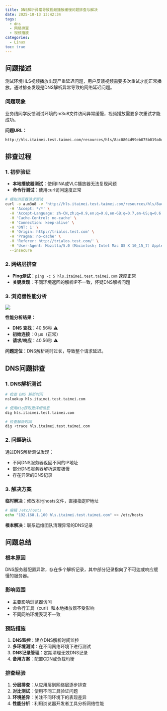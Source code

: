 ```yaml
---
title: DNS解析异常导致视频播放缓慢问题排查与解决
date: 2025-10-13 13:42:34
tags:
  - dns
  - 网络排查
  - 视频播放
categories:
  - Linux
toc: true
---
```


## 问题描述

测试环境HLS视频播放出现严重延迟问题，用户反馈视频需要多次重试才能正常播放。通过排查发现是DNS解析异常导致的网络延迟问题。

<!-- more -->


### 问题现象

业务线同学反馈测试环境的m3u8文件访问异常缓慢，视频播放需要多次重试才能成功。

**问题URL：**
```bash
http://hls.itaimei.test.taimei.com/resources/hls/8ac0804d99eb075b019a0495da090003/8ac0804d99eb075b019a0495da090003_1080p.m3u8
```

## 排查过程

### 1. 初步验证

- **本地播放器测试**：使用IINA或VLC播放器无法复现问题
- **命令行测试**：使用curl访问速度正常

```bash
# 模拟浏览器请求测试
curl -o a.m3u8 -v 'http://hls.itaimei.test.taimei.com/resources/hls/8ac0804d99eb075b019a0495da090003/8ac0804d99eb075b019a0495da090003_1080p.m3u8' \
  -H 'Accept: */*' \
  -H 'Accept-Language: zh-CN,zh;q=0.9,en;q=0.8,en-GB;q=0.7,en-US;q=0.6' \
  -H 'Cache-Control: no-cache' \
  -H 'Connection: keep-alive' \
  -H 'DNT: 1' \
  -H 'Origin: http://trialos.test.com' \
  -H 'Pragma: no-cache' \
  -H 'Referer: http://trialos.test.com/' \
  -H 'User-Agent: Mozilla/5.0 (Macintosh; Intel Mac OS X 10_15_7) AppleWebKit/537.36 (KHTML, like Gecko) Chrome/141.0.0.0 Safari/537.36 Edg/141.0.0.0' \
  --insecure
```

### 2. 网络层排查

- **Ping测试**：`ping -c 5 hls.itaimei.test.taimei.com` 速度正常
- **关键发现**：不同环境返回的解析IP不一致，怀疑DNS解析问题

### 3. 浏览器性能分析

![](https://test-fsservice.oss-cn-shanghai.aliyuncs.com/fs/test/2025/20251022134836170.png)

**性能分析结果：**
- **DNS 查找**：40.56秒 ⚠️
- **初始连接**：0 μs（正常）
- **请求/响应**：40.56秒 ⚠️

**问题定位**：DNS解析耗时过长，导致整个请求延迟。

## DNS问题排查

### 1. DNS解析测试

```bash
# 检查 DNS 解析时间
nslookup hls.itaimei.test.taimei.com

# 使用dig获取更详细信息
dig hls.itaimei.test.taimei.com

# 检查解析时间
dig +trace hls.itaimei.test.taimei.com
```

### 2. 问题确认

通过DNS解析测试发现：
- 不同DNS服务器返回不同的IP地址
- 部分DNS服务器解析速度极慢
- 存在异常的DNS记录

### 3. 解决方案

**临时解决**：修改本地hosts文件，直接指定IP地址
```bash
# 编辑 /etc/hosts
echo "192.168.1.100 hls.itaimei.test.taimei.com" >> /etc/hosts
```

**根本解决**：联系运维团队清理异常的DNS记录

## 问题总结

### 根本原因
DNS服务器配置异常，存在多个解析记录，其中部分记录指向了不可达或响应缓慢的服务器。

### 影响范围
- 主要影响浏览器访问
- 命令行工具（curl）和本地播放器不受影响
- 不同网络环境表现不一致

### 预防措施

1. **DNS监控**：建立DNS解析时间监控
2. **多环境测试**：在不同网络环境下进行测试
3. **DNS记录管理**：定期清理无效DNS记录
4. **备用方案**：配置CDN或负载均衡

### 排查经验

1. **分层排查**：从应用层到网络层逐步排查
2. **对比测试**：使用不同工具验证问题
3. **环境差异**：关注不同环境下的表现差异
4. **性能分析**：利用浏览器开发者工具分析网络性能
